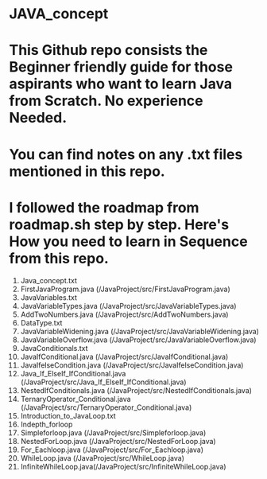 # JAVA_concept

# This Github repo consists the Beginner friendly guide for those aspirants who want to learn Java from Scratch. No experience Needed.

# You can find notes on any .txt files mentioned in this repo.

# I followed the roadmap from roadmap.sh step by step. Here's How you need to learn in Sequence from this repo.

1. Java_concept.txt
2. FirstJavaProgram.java (/JavaProject/src/FirstJavaProgram.java)
3. JavaVariables.txt
4. JavaVariableTypes.java (/JavaProject/src/JavaVariableTypes.java)
5. AddTwoNumbers.java (/JavaProject/src/AddTwoNumbers.java)
6. DataType.txt
7. JavaVariableWidening.java (/JavaProject/src/JavaVariableWidening.java)
8. JavaVariableOverflow.java (/JavaProject/src/JavaVariableOverflow.java)
9. JavaConditionals.txt
10. JavaIfConditional.java (/JavaProject/src/JavaIfConditional.java)
11. JavaIfelseCondition.java (/JavaProject/src/JavaIfelseCondition.java)
12. Java_If_ElseIf_IfConditional.java (/JavaProject/src/Java_If_ElseIf_IfConditional.java)
13. NestedIfConditionals.java (/JavaProject/src/NestedIfConditionals.java)
14. TernaryOperator_Conditional.java (/JavaProject/src/TernaryOperator_Conditional.java)
15. Introduction_to_JavaLoop.txt
16. Indepth_forloop
17. Simpleforloop.java (/JavaProject/src/Simpleforloop.java)
18. NestedForLoop.java (/JavaProject/src/NestedForLoop.java)
19. For_Eachloop.java (/JavaProject/src/For_Eachloop.java)
20. WhileLoop.java (/JavaProject/src/WhileLoop.java)
21. InfiniteWhileLoop.java(/JavaProject/src/InfiniteWhileLoop.java)
